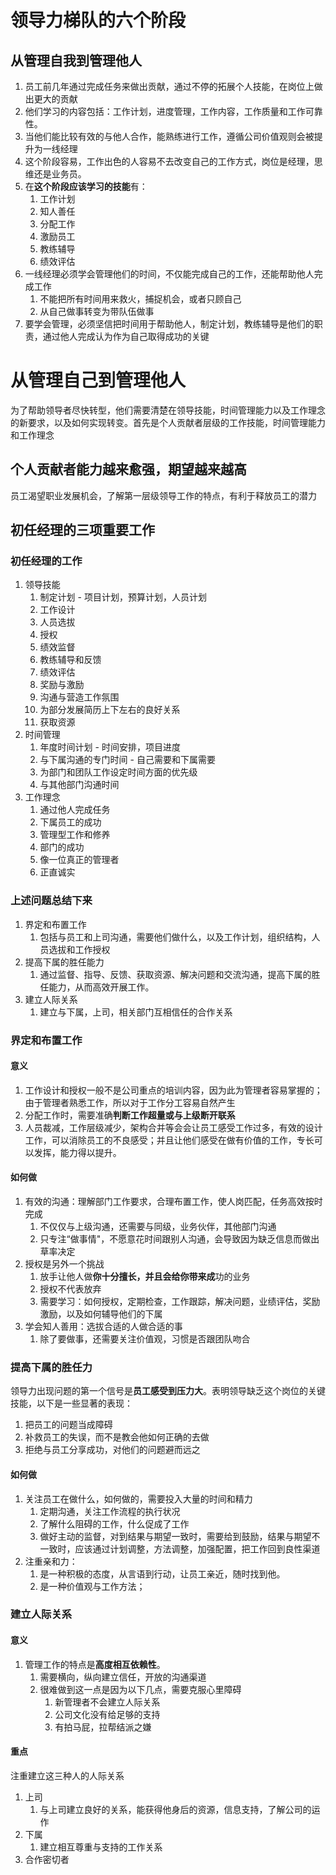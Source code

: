 # 领导力梯队的六个阶段

## 从管理自我到管理他人

1. 员工前几年通过完成任务来做出贡献，通过不停的拓展个人技能，在岗位上做出更大的贡献
2. 他们学习的内容包括：工作计划，进度管理，工作内容，工作质量和工作可靠性。
3. 当他们能比较有效的与他人合作，能熟练进行工作，遵循公司价值观则会被提升为一线经理
4. 这个阶段容易，工作出色的人容易不去改变自己的工作方式，岗位是经理，思维还是业务员。
5. 在**这个阶段应该学习的技能**有：
   1. 工作计划
   2. 知人善任
   3. 分配工作
   4. 激励员工
   5. 教练辅导
   6. 绩效评估
6. 一线经理必须学会管理他们的时间，不仅能完成自己的工作，还能帮助他人完成工作
   1. 不能把所有时间用来救火，捕捉机会，或者只顾自己
   2. 从自己做事转变为带队伍做事
7. 要学会管理，必须坚信把时间用于帮助他人，制定计划，教练辅导是他们的职责，通过他人完成认为作为自己取得成功的关键

# 从管理自己到管理他人

为了帮助领导者尽快转型，他们需要清楚在领导技能，时间管理能力以及工作理念的新要求，以及如何实现转变。首先是个人贡献者层级的工作技能，时间管理能力和工作理念

## 个人贡献者能力越来愈强，期望越来越高

员工渴望职业发展机会，了解第一层级领导工作的特点，有利于释放员工的潜力

## 初任经理的三项重要工作

### 初任经理的工作

1. 领导技能
   1. 制定计划 - 项目计划，预算计划，人员计划
   2. 工作设计
   3. 人员选拔
   4. 授权
   5. 绩效监督
   6. 教练辅导和反馈
   7. 绩效评估
   8. 奖励与激励
   9. 沟通与营造工作氛围
   10. 为部分发展简历上下左右的良好关系
   11. 获取资源
2. 时间管理
   1. 年度时间计划 - 时间安排，项目进度
   2. 与下属沟通的专门时间 - 自己需要和下属需要
   3. 为部门和团队工作设定时间方面的优先级
   4. 与其他部门沟通时间
3. 工作理念
   1. 通过他人完成任务
   2. 下属员工的成功
   3. 管理型工作和修养
   4. 部门的成功
   5. 像一位真正的管理者
   6. 正直诚实

### 上述问题总结下来

1. 界定和布置工作
   1. 包括与员工和上司沟通，需要他们做什么，以及工作计划，组织结构，人员选拔和工作授权
2. 提高下属的胜任能力
   1. 通过监督、指导、反馈、获取资源、解决问题和交流沟通，提高下属的胜任能力，从而高效开展工作。
3. 建立人际关系
   1. 建立与下属，上司，相关部门互相信任的合作关系

### 界定和布置工作

#### 意义

1. 工作设计和授权一般不是公司重点的培训内容，因为此为管理者容易掌握的；由于管理者熟悉工作，所以对于工作分工容易自然产生
2. 分配工作时，需要准确**判断工作超量或与上级断开联系**
3. 人员裁减，工作层级减少，架构合并等会会让员工感受工作过多，有效的设计工作，可以消除员工的不良感受；并且让他们感受在做有价值的工作，专长可以发挥，能力得以提升。

#### 如何做

1. 有效的沟通：理解部门工作要求，合理布置工作，使人岗匹配，任务高效按时完成
   1. 不仅仅与上级沟通，还需要与同级，业务伙伴，其他部门沟通
   2. 只专注“做事情"，不愿意花时间跟别人沟通，会导致因为缺乏信息而做出草率决定
2. 授权是另外一个挑战
   1. 放手让他人做**你十分擅长，并且会给你带来成**功的业务
   2. 授权不代表放弃
   3. 需要学习：如何授权，定期检查，工作跟踪，解决问题，业绩评估，奖励激励，以及如何辅导他们的下属
3. 学会知人善用：选拔合适的人做合适的事
   1. 除了要做事，还需要关注价值观，习惯是否跟团队吻合

### 提高下属的胜任力

领导力出现问题的第一个信号是**员工感受到压力大**。表明领导缺乏这个岗位的关键技能，以下是一些显著的表现：

1. 把员工的问题当成障碍
2. 补救员工的失误，而不是教会他如何正确的去做
3. 拒绝与员工分享成功，对他们的问题避而远之

#### 如何做

1. 关注员工在做什么，如何做的，需要投入大量的时间和精力
   1. 定期沟通，关注工作流程的执行状况
   2. 了解什么阻碍的工作，什么促成了工作
   3. 做好主动的监督，对到结果与期望一致时，需要给到鼓励，结果与期望不一致时，应该通过计划调整，方法调整，加强配置，把工作回到良性渠道
2. 注重亲和力：
   1. 是一种积极的态度，从言语到行动，让员工亲近，随时找到他。
   2. 是一种价值观与工作方法；

### 建立人际关系

#### 意义

1. 管理工作的特点是**高度相互依赖性**。
   1. 需要横向，纵向建立信任，开放的沟通渠道
   2. 很难做到这一点是因为以下几点，需要克服心里障碍
      1. 新管理者不会建立人际关系
      2. 公司文化没有给足够的支持
      3. 有拍马屁，拉帮结派之嫌

#### 重点

注重建立这三种人的人际关系

1. 上司
   1. 与上司建立良好的关系，能获得他身后的资源，信息支持，了解公司的运作
2. 下属
   1. 建立相互尊重与支持的工作关系
3. 合作密切者
